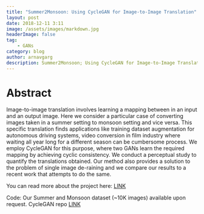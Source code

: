 ```yaml
---
title: "Summer2Monsoon: Using CycleGAN for Image-to-Image Translation"
layout: post
date: 2018-12-11 3:11
image: /assets/images/markdown.jpg
headerImage: false
tag:
    - GANs
category: blog
author: arnavgarg
description: Summer2Monsoon; Using CycleGAN for Image-to-Image Translation
---
```


# Abstract

Image-to-image translation involves learning a mapping between in an input and an output image. Here we consider a particular case of converting images taken in a summer setting to monsoon setting and vice versa. This specific translation finds applications like training dataset augmentation for autonomous driving systems, video conversion in film industry where waiting all year long for a different season can be cumbersome process. We employ CycleGAN for this purpose, where two GANs learn the required mapping by achieving cyclic consistency. We conduct a perceptual study to quantify the translations obtained. Our method also provides a solution to the problem of single image de-raining and we compare our results to a recent work that attempts to do the same.


You can read more about the project here: [LINK](../assets/papers/summer2monsoon.pdf)

Code: Our Summer and Monsoon dataset (~10K images) available upon request. CycleGAN repo [LINK](https://github.com/junyanz/pytorch-CycleGAN-and-pix2pix)